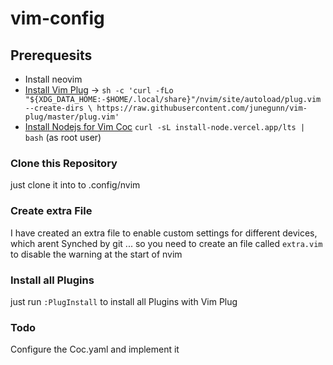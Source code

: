 # vim-config

## Prerequesits

- Install neovim
- [Install Vim Plug](https://github.com/junegunn/vim-plug) -> ```sh -c 'curl -fLo "${XDG_DATA_HOME:-$HOME/.local/share}"/nvim/site/autoload/plug.vim --create-dirs \
       https://raw.githubusercontent.com/junegunn/vim-plug/master/plug.vim'```
- [Install Nodejs for Vim Coc](https://github.com/neoclide/coc.nvim) ```curl -sL install-node.vercel.app/lts | bash``` (as root user)

### Clone this Repository

just clone it into to .config/nvim

### Create extra File

I have created an extra file to enable custom settings for different devices, which arent Synched by git ... so you need to create an file called `extra.vim` to disable the warning at the start of nvim

### Install all Plugins

just run `:PlugInstall` to install all Plugins with Vim Plug

### Todo

Configure the Coc.yaml and implement it
